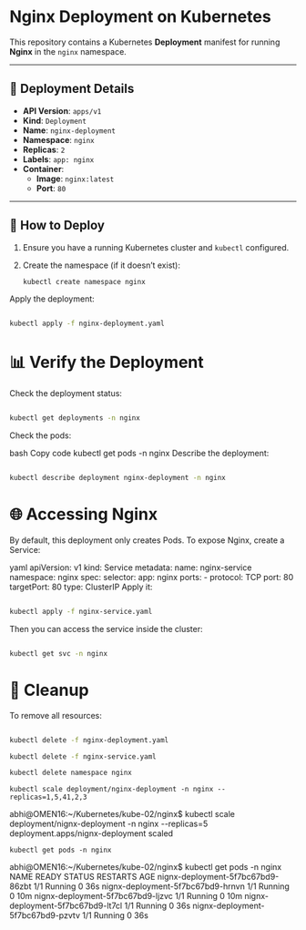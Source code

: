 # Nginx Deployment on Kubernetes

This repository contains a Kubernetes **Deployment** manifest for running **Nginx** in the `nginx` namespace.

---

## 📄 Deployment Details

- **API Version**: `apps/v1`
- **Kind**: `Deployment`
- **Name**: `nginx-deployment`
- **Namespace**: `nginx`
- **Replicas**: `2`
- **Labels**: `app: nginx`
- **Container**:
  - **Image**: `nginx:latest`
  - **Port**: `80`

---

## 🚀 How to Deploy

1. Ensure you have a running Kubernetes cluster and `kubectl` configured.

2. Create the namespace (if it doesn’t exist):
   ```bash
   kubectl create namespace nginx
   ```
Apply the deployment:

```bash

kubectl apply -f nginx-deployment.yaml
```
# 📊 Verify the Deployment
Check the deployment status:

```bash

kubectl get deployments -n nginx
```
Check the pods:

bash
Copy code
kubectl get pods -n nginx
Describe the deployment:

```bash

kubectl describe deployment nginx-deployment -n nginx
```
# 🌐 Accessing Nginx
By default, this deployment only creates Pods.
To expose Nginx, create a Service:

yaml
apiVersion: v1
kind: Service
metadata:
  name: nginx-service
  namespace: nginx
spec:
  selector:
    app: nginx
  ports:
    - protocol: TCP
      port: 80
      targetPort: 80
  type: ClusterIP
Apply it:

```bash

kubectl apply -f nginx-service.yaml
```
Then you can access the service inside the cluster:

```bash

kubectl get svc -n nginx
```
# 🧹 Cleanup
To remove all resources:

```bash

kubectl delete -f nginx-deployment.yaml

```
```bash
kubectl delete -f nginx-service.yaml
```
```bash
kubectl delete namespace nginx
```
```
kubectl scale deployment/nginx-deployment -n nginx --replicas=1,5,41,2,3
```
abhi@OMEN16:~/Kubernetes/kube-02/nginx$ kubectl scale deployment/nignx-deployment -n nginx --replicas=5
deployment.apps/nignx-deployment scaled
```
kubectl get pods -n nginx
```
abhi@OMEN16:~/Kubernetes/kube-02/nginx$ kubectl get pods -n nginx
NAME                                READY   STATUS    RESTARTS   AGE
nignx-deployment-5f7bc67bd9-86zbt   1/1     Running   0          36s
nignx-deployment-5f7bc67bd9-hrnvn   1/1     Running   0          10m
nignx-deployment-5f7bc67bd9-ljzvc   1/1     Running   0          10m
nignx-deployment-5f7bc67bd9-lt7cl   1/1     Running   0          36s
nignx-deployment-5f7bc67bd9-pzvtv   1/1     Running   0          36s

